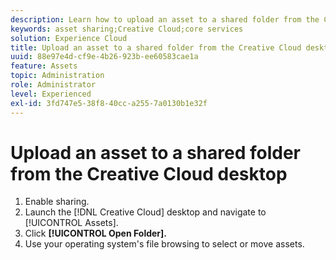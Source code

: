 ```yaml
---
description: Learn how to upload an asset to a shared folder from the Creative Cloud desktop to Experience Cloud.
keywords: asset sharing;Creative Cloud;core services
solution: Experience Cloud
title: Upload an asset to a shared folder from the Creative Cloud desktop 
uuid: 88e97e4d-cf9e-4b26-923b-ee60583cae1a
feature: Assets
topic: Administration
role: Administrator
level: Experienced
exl-id: 3fd747e5-38f8-40cc-a255-7a0130b1e32f
---
```

# Upload an asset to a shared folder from the Creative Cloud desktop

1. Enable sharing.
1. Launch the [!DNL Creative Cloud] desktop and navigate to [!UICONTROL Assets].
1. Click **[!UICONTROL Open Folder].**
1. Use your operating system's file browsing to select or move assets.
